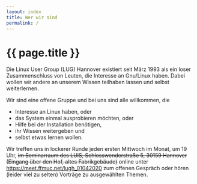 ```yaml
---
layout: index
title: Wer wir sind
permalink: /
---
```


# {{ page.title }}

Die Linux User Group (LUG) Hannover existiert seit März 1993 als ein loser 
Zusammenschluss von Leuten, die Interesse an Gnu/Linux haben. Dabei wollen wir 
andere an unserem Wissen teilhaben lassen und selbst weiterlernen.

Wir sind eine offene Gruppe und bei uns sind alle willkommen, die

* Interesse an Linux haben, oder
* das System einmal ausprobieren möchten, oder
* Hilfe bei der Installation benötigen,
* ihr Wissen weitergeben und
* selbst etwas lernen wollen.

Wir treffen uns in lockerer Runde jeden ersten Mittwoch im Monat, um 19 Uhr, ~~im 
Seminarraum des LUIS, Schlosswenderstraße 5, 30159 Hannover (Eingang über den 
Hof, altes Fabrikgebäude)~~ online unter https://meet.ffmuc.net/lugh_01042020 zum 
offenen Gespräch oder hören (leider viel zu selten) Vorträge zu ausgewählten Themen.
